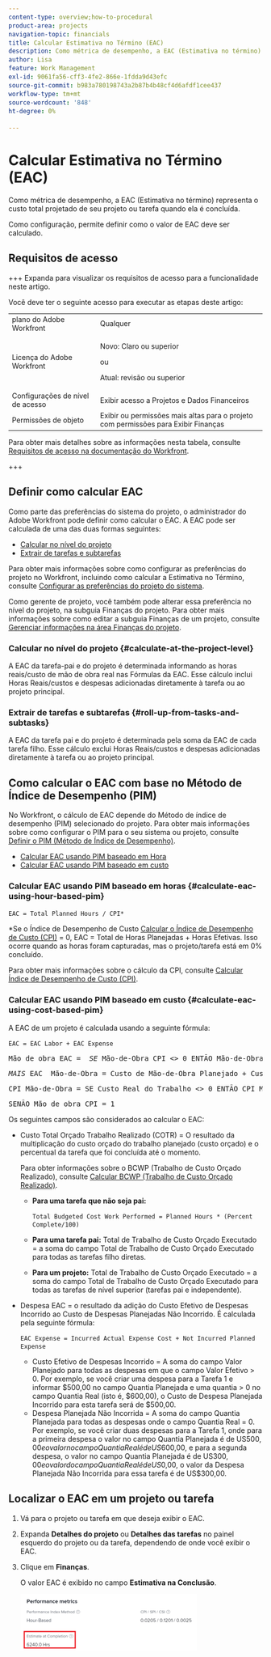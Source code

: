 ```yaml
---
content-type: overview;how-to-procedural
product-area: projects
navigation-topic: financials
title: Calcular Estimativa no Término (EAC)
description: Como métrica de desempenho, a EAC (Estimativa no término) representa o custo total projetado de seu projeto ou tarefa quando ela é concluída.
author: Lisa
feature: Work Management
exl-id: 9061fa56-cff3-4fe2-866e-1fdda9d43efc
source-git-commit: b983a780198743a2b87b4b48cf4d6afdf1cee437
workflow-type: tm+mt
source-wordcount: '848'
ht-degree: 0%

---
```


# Calcular Estimativa no Término (EAC)

<!--
<p data-mc-conditions="QuicksilverOrClassic.Draft mode">(NOTE: Linked to the product. Do not change link!) </p>
-->

Como métrica de desempenho, a EAC (Estimativa no término) representa o custo total projetado de seu projeto ou tarefa quando ela é concluída.

Como configuração, permite definir como o valor de EAC deve ser calculado. 

## Requisitos de acesso

+++ Expanda para visualizar os requisitos de acesso para a funcionalidade neste artigo.

Você deve ter o seguinte acesso para executar as etapas deste artigo:

<table style="table-layout:auto"> 
 <col> 
 <col> 
 <tbody> 
  <tr> 
   <td role="rowheader">plano do Adobe Workfront</td> 
   <td>Qualquer</td> 
  </tr> 
  <tr> 
   <td role="rowheader">Licença do Adobe Workfront</td> 
   <td>
   <p>Novo: Claro ou superior</p>
   <p>ou</p>
   <p>Atual: revisão ou superior</p></td>  
  </tr> 
  <tr> 
   <td role="rowheader">Configurações de nível de acesso</td> 
   <td>Exibir acesso a Projetos e Dados Financeiros</td> 
  </tr> 
  <tr> 
   <td role="rowheader">Permissões de objeto</td> 
   <td>Exibir ou permissões mais altas para o projeto com permissões para Exibir Finanças</td> 
  </tr> 
 </tbody> 
</table>

Para obter mais detalhes sobre as informações nesta tabela, consulte [Requisitos de acesso na documentação do Workfront](/help/quicksilver/administration-and-setup/add-users/access-levels-and-object-permissions/access-level-requirements-in-documentation.md).

+++

## Definir como calcular EAC

Como parte das preferências do sistema do projeto, o administrador do Adobe Workfront pode definir como calcular o EAC. A EAC pode ser calculada de uma das duas formas seguintes:

* [Calcular no nível do projeto](#calculate-at-the-project-level)
* [Extrair de tarefas e subtarefas](#roll-up-from-tasks-and-subtasks)

Para obter mais informações sobre como configurar as preferências do projeto no Workfront, incluindo como calcular a Estimativa no Término, consulte [Configurar as preferências do projeto do sistema](../../../administration-and-setup/set-up-workfront/configure-system-defaults/set-project-preferences.md).

Como gerente de projeto, você também pode alterar essa preferência no nível do projeto, na subguia Finanças do projeto. Para obter mais informações sobre como editar a subguia Finanças de um projeto, consulte [Gerenciar informações na área Finanças do projeto](../../../manage-work/projects/project-finances/manage-project-finance-area.md).

### Calcular no nível do projeto {#calculate-at-the-project-level}

A EAC da tarefa-pai e do projeto é determinada informando as horas reais/custo de mão de obra real nas Fórmulas da EAC. Esse cálculo inclui Horas Reais/custos e despesas adicionadas diretamente à tarefa ou ao projeto principal.

### Extrair de tarefas e subtarefas {#roll-up-from-tasks-and-subtasks}

A EAC da tarefa pai e do projeto é determinada pela soma da EAC de cada tarefa filho. Esse cálculo exclui Horas Reais/custos e despesas adicionadas diretamente à tarefa ou ao projeto principal.

## Como calcular o EAC com base no Método de Índice de Desempenho (PIM)

No Workfront, o cálculo de EAC depende do Método de índice de desempenho (PIM) selecionado do projeto. Para obter mais informações sobre como configurar o PIM para o seu sistema ou projeto, consulte [Definir o PIM (Método de Índice de Desempenho)](../../../manage-work/projects/project-finances/set-pim.md).

* [Calcular EAC usando PIM baseado em Hora](#calculate-eac-using-hour-based-pim)
* [Calcular EAC usando PIM baseado em custo](#calculate-eac-using-cost-based-pim)

### Calcular EAC usando PIM baseado em horas {#calculate-eac-using-hour-based-pim}

```
EAC = Total Planned Hours / CPI*
```

&#42;Se o Índice de Desempenho de Custo [Calcular o Índice de Desempenho de Custo (CPI)](../../../manage-work/projects/project-finances/calculate-cpi.md) = 0, EAC = Total de Horas Planejadas + Horas Efetivas. Isso ocorre quando as horas foram capturadas, mas o projeto/tarefa está em 0% concluído.

Para obter mais informações sobre o cálculo da CPI, consulte [Calcular Índice de Desempenho de Custo (CPI)](../../../manage-work/projects/project-finances/calculate-cpi.md).

### Calcular EAC usando PIM baseado em custo {#calculate-eac-using-cost-based-pim}

A EAC de um projeto é calculada usando a seguinte fórmula:

```
EAC = EAC Labor + EAC Expense 
```

<pre>Mão de obra EAC =  <em>SE</em> Mão-de-Obra CPI &lt;&gt; 0 ENTÃO Mão-de-Obra EAC = Custo de Mão-de-Obra Planejado / Mão-de-Obra CPI</pre><pre><em>MAIS</em> EAC  Mão-de-Obra = Custo de Mão-de-Obra Planejado + Custo de Mão-de-Obra Efetivo</pre><pre>CPI Mão-de-Obra = SE Custo Real do Trabalho &lt;&gt; 0 ENTÃO CPI Mão-de-Obra = TotalBudgetedCostWorkPerformed / Custo Real do Trabalho</pre><pre>SENÃO Mão de obra CPI = 1 </pre>Os seguintes campos são considerados ao calcular o EAC:

* Custo Total Orçado Trabalho Realizado (COTR) = O resultado da multiplicação do custo orçado do trabalho planejado (custo orçado) e o percentual da tarefa que foi concluída até o momento.

  Para obter informações sobre o BCWP (Trabalho de Custo Orçado Realizado), consulte [Calcular BCWP (Trabalho de Custo Orçado Realizado)](../../../manage-work/projects/project-finances/calculate-bcwp.md).

   * **Para uma tarefa que não seja pai:**

     ```
     Total Budgeted Cost Work Performed = Planned Hours * (Percent Complete/100)
     ```

   * **Para uma tarefa pai:**
Total de Trabalho de Custo Orçado Executado = a soma do campo Total de Trabalho de Custo Orçado Executado para todas as tarefas filho diretas.

   * **Para um projeto:**
Total de Trabalho de Custo Orçado Executado = a soma do campo Total de Trabalho de Custo Orçado Executado para todas as tarefas de nível superior (tarefas pai e independente). 

* Despesa EAC = o resultado da adição do Custo Efetivo de Despesas Incorrido ao Custo de Despesas Planejadas Não Incorrido. É calculada pela seguinte fórmula:

  ```
  EAC Expense = Incurred Actual Expense Cost + Not Incurred Planned Expense
  ```

   * Custo Efetivo de Despesas Incorrido = A soma do campo Valor Planejado para todas as despesas em que o campo Valor Efetivo > 0. Por exemplo, se você criar uma despesa para a Tarefa 1 e informar $500,00 no campo Quantia Planejada e uma quantia > 0 no campo Quantia Real (isto é, $600,00), o Custo de Despesa Planejada Incorrido para esta tarefa será de $500,00.
   * Despesa Planejada Não Incorrida = A soma do campo Quantia Planejada para todas as despesas onde o campo Quantia Real = 0. Por exemplo, se você criar duas despesas para a Tarefa 1, onde para a primeira despesa o valor no campo Quantia Planejada é de US$500,00 e o valor no campo Quantia Real é de US$600,00, e para a segunda despesa, o valor no campo Quantia Planejada é de US$300,00 e o valor do campo Quantia Real é de US$0,00, o valor da Despesa Planejada Não Incorrida para essa tarefa é de US$300,00. 

## Localizar o EAC em um projeto ou tarefa

1. Vá para o projeto ou tarefa em que deseja exibir o EAC.
1. Expanda **Detalhes do projeto** ou **Detalhes das tarefas** no painel esquerdo do projeto ou da tarefa, dependendo de onde você exibir o EAC.

1. Clique em **Finanças**. 

   O valor EAC é exibido no campo **Estimativa na Conclusão**.

   ![EAC no projeto](assets/eac-highlighted-on-project-350x112.png)
